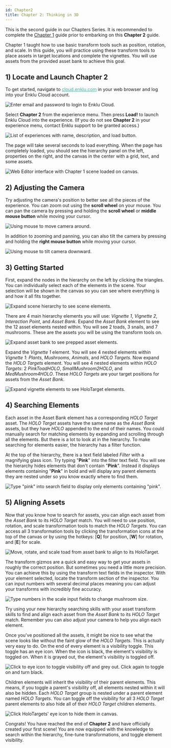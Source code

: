 ```yaml
---
id: Chapter2
title: Chapter 2: Thinking in 3D
---
```


This is the second guide in our Chapters Series. It is recommended to complete the [Chapter 1](/docs/ChaptersSeries/Chapter1) guide prior to embarking on this **Chapter 2** guide.

Chapter 1 taught how to use basic transform tools such as position, rotation, and scale. In this guide, you will practice using these transform tools to place assets in target locations and complete the vignettes. You will use assets from the provided asset bank to achieve this goal.

## 1) Locate and Launch Chapter 2

To get started, navigate to <a style="color:#3AB29B" href="https://cloud.enklu.com/" target="\_blank"><u>cloud.enklu.com</u></a> in your web browser and log into your Enklu Cloud account.

![Enter email and password to login to Enklu Cloud.](/img/product/Chapter2_Login.gif)

Select **Chapter 2** from the experience menu. Then press **Load!** to launch Enklu Cloud into the experience. (If you do not see **Chapter 2** in your experience menu, contact Enklu support to be granted access.)

![List of experiences with name, description, and load button.](/img/product/Chapter2_MyExperiences.png)

The page will take several seconds to load everything. When the page has completely loaded, you should see the hierarchy panel on the left, properties on the right, and the canvas in the center with a grid, text, and some assets.

![Web Editor interface with Chapter 1 scene loaded on canvas.](/img/product/Chapter2_Main.png)

## 2) Adjusting the Camera

Try adjusting the camera's position to better see all the pieces of the experience. You can zoom out using the **scroll wheel** on your mouse. You can pan the camera by pressing and holding the **scroll wheel** or **middle mouse button** while moving your cursor.

![Using mouse to move camera around.](/img/product/Chapter1_AdjustCamera.gif)

In addition to zooming and panning, you can also tilt the camera by pressing and holding the **right mouse button** while moving your cursor.

![Using mouse to tilt camera downward.](/img/product/Chapter2_CameraTilt.gif)

## 3) Getting Started

First, expand the nodes in the hierarchy on the left by clicking the triangles. You can individually select each of the elements in the scene. Your selection will be shown in the canvas so you can see where everything is and how it all fits together.

![Expand scene hierarchy to see scene elements.](/img/product/Chapter2_Hierarchy.gif)

There are 4 main hierarchy elements you will use: *Vignette 1*, *Vignette 2*, *Interaction Point*, and *Asset Bank*. Expand the *Asset Bank* element to see the 12 asset elements nested within. You will see 2 toads, 3 snails, and 7 mushrooms. These are the assets you will be using the transform tools on.

![Expand asset bank to see prepped asset elements.](/img/product/Chapter2_AssetBank.gif)

Expand the *Vignette 1* element. You will see 4 nested elements within *Vignette 1*: *Plants*, *Mushrooms*, *Animals*, and *HOLO Targets*. Now expand the *HOLO Targets* element. You will see 4 nested elements within *HOLO Targets*: 2 *PinkToadHOLO*, *SmallMushroom2HOLO*, and *MedMushroom4HOLO*. These *HOLO Targets* are your target positions for assets from the *Asset Bank*.

![Expand vignette elements to see HoloTarget elements.](/img/product/Chapter2_HoloTargets.gif)

## 4) Searching Elements

Each asset in the Asset Bank element has a corresponding *HOLO Target* asset. The *HOLO Target* assets have the same name as the *Asset Bank* assets, but they have *HOLO* appended to the end of their names. You could manually search for matching elements by expanding and scrolling through all the elements. But there is a lot to look at in the hierarchy. To make searching for elements easier, the hierarchy has a filter function.

At the top of the hierarchy, there is a text field labeled *Filter* with a magnifying glass icon. Try typing "**Pink**" into the filter text field. You will see the hierarchy hides elements that don't contain "**Pink**". Instead it displays elements containing "**Pink**" in bold and will display any parent elements they are nested under so you know exactly where to find them.

![Type "pink" into search field to display only elements containing "pink".](/img/product/Chapter2_HierarchyFilter.gif)

## 5) Aligning Assets

Now that you know how to search for assets, you can align each asset from the *Asset Bank* to its *HOLO Target* match. You will need to use position, rotation, and scale transformation tools to match the *HOLO Targets*. You can access all 3 transformation tools by clicking the transformation icons at the top of the canvas or by using the hotkeys: [**Q**] for position, [**W**] for rotation, and [**E**] for scale.

![Move, rotate, and scale toad from asset bank to align to its HoloTarget.](/img/product/Chapter2_AlignAsset.gif)

The transform gizmos are a quick and easy way to get your assets in roughly the correct position. But sometimes you need a little more precision. You can achieve this by using the transform text fields in the inspector. With your element selected, locate the transform section of the inspector. You can input numbers with several decimal places meaning you can adjust your transforms with incredibly fine accuracy.

![Type numbers in the scale input fields to change mushroom size.](/img/product/Chapter2_ScaleInput.gif)

Try using your new hierarchy searching skills with your asset transform skills to find and align each asset from the *Asset Bank* to its *HOLO Target* match. Remember you can also adjust your camera to help you align each element.

Once you've positioned all the assets, it might be nice to see what the scene looks like without the faint glow of the *HOLO Targets*. This is actually very easy to do. On the end of every element is a visibility toggle. This toggle has an eye icon. When the icon is black, the element's visibility is toggled on. When it is grayed out, the element's visibility is toggled off.

![Click to eye icon to toggle visibility off and grey out.  Click again to toggle on and turn black.](/img/product/Chapter2_ToggleVisibility.gif)

Children elements will inherit the visibility of their parent elements. This means, if you toggle a parent's visibility off, all elements nested within it will also be hidden. Each *HOLO Target* group is nested under a parent element named *HOLO Targets*. You can toggle off the visibility for all 3 *HOLO Target* parent elements to also hide all of their *HOLO Target* children elements.

![Click HoloTargets' eye icon to hide them in canvas.](/img/product/Chapter2_HideHoloTargets.gif)

Congrats! You have reached the end of **Chapter 2** and have officially created your first scene! You are now equipped with the knowledge to search within the hierarchy, fine-tune transformations, and toggle element visibility.
